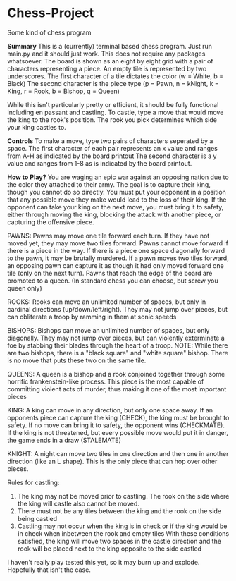 # Chess-Project
Some kind of chess program

__Summary__
This is a (currently) terminal based chess program. Just run main.py and it should just work. This does not require any packages whatsoever.
The board is shown as an eight by eight grid with a pair of characters representing a piece. An empty tile is represented by two underscores.
The first character of a tile dictates the color (w = White, b = Black)
The second character is the piece type (p = Pawn, n = kNight, k = King, r = Rook, b = Bishop, q = Queen)

While this isn't particularly pretty or efficient, it should be fully functional including en passant and castling.
To castle, type a move that would move the king to the rook's position. The rook you pick determines which side your king castles to.

__Controls__
To make a move, type two pairs of characters seperated by a space.
The first character of each pair represents an x value and ranges from A-H as indicated by the board printout
The second character is a y value and ranges from 1-8 as is indicated by the board printout.

__How to Play?__
You are waging an epic war against an opposing nation due to the color they attached to their army. 
The goal is to capture their king, though you cannot do so directly. You must put your opponent in a position that any possible move 
they make would lead to the loss of their king. If the opponent can take your king on the next move, you must bring it to safety,
either through moving the king, blocking the attack with another piece, or capturing the offensive piece.

PAWNS:
  Pawns may move one tile forward each turn. If they have not moved yet, they may move two tiles forward.
  Pawns cannot move forward if there is a piece in the way. If there is a piece one space diagonally forward to the pawn, it may be brutally murdered.
  If a pawn moves two tiles forward, an opposing pawn can capture it as though it had only moved forward one tile (only on the next turn).
  Pawns that reach the edge of the board are promoted to a queen. (In standard chess you can choose, but screw you queen only)
  
ROOKS:
  Rooks can move an unlimited number of spaces, but only in cardinal directions (up/down/left/right). 
  They may not jump over pieces, but can obliterate a troop by ramming in them at sonic speeds
  
BISHOPS:
  Bishops can move an unlimited number of spaces, but only diagonally.
  They may not jump over pieces, but can violently exterminate a foe by stabbing their blades through the heart of a troop.
  NOTE: While there are two bishops, there is a "black square" and "white square" bishop. There is no move that puts these two on the same tile.
  
QUEENS:
  A queen is a bishop and a rook conjoined together through some horrific frankenstein-like process.
  This piece is the most capable of committing violent acts of murder, thus making it one of the most important pieces
  
KING:
  A king can move in any direction, but only one space away.
  If an opponents piece can capture the king (CHECK), the king must be brought to safety.
  If no move can bring it to safety, the opponent wins (CHECKMATE).
  If the king is not threatened, but every possible move would put it in danger, the game ends in a draw (STALEMATE)
  
KNIGHT:
  A night can move two tiles in one direction and then one in another direction (like an L shape).
  This is the only piece that can hop over other pieces.

Rules for castling:
  1. The king may not be moved prior to castling. The rook on the side where the king will castle also cannot be moved.
  2. There must not be any tiles between the king and the rook on the side being castled
  3. Castling may not occur when the king is in check or if the king would be in check when inbetween the rook and empty tiles
With these conditions satisfied, the king will move two spaces in the castle direction and the rook will be placed next to the king opposite to the side castled


I haven't really play tested this yet, so it may burn up and explode. Hopefully that isn't the case.
